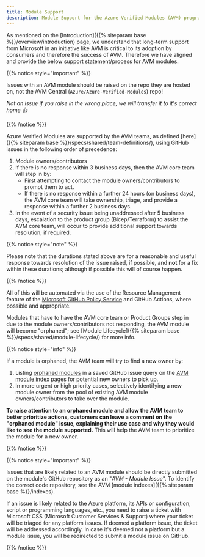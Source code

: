 ```yaml
---
title: Module Support
description: Module Support for the Azure Verified Modules (AVM) program
---
```


As mentioned on the [Introduction]({{% siteparam base %}}/overview/introduction) page, we understand that long-term support from Microsoft in an initiative like AVM is critical to its adoption by consumers and therefore the success of AVM. Therefore we have aligned and provide the below support statement/process for AVM modules.

{{% notice style="important" %}}

Issues with an AVM module should be raised on the repo they are hosted on, not the AVM Central (`Azure/Azure-Verified-Modules`) repo!

*Not an issue if you raise in the wrong place, we will transfer it to it's correct home 👍*

{{% /notice %}}

Azure Verified Modules are supported by the AVM teams, as defined [here]({{% siteparam base %}}/specs/shared/team-definitions/), using GitHub issues in the following order of precedence:

1. Module owners/contributors
2. If there is no response within 3 business days, then the AVM core team will step in by:
    - First attempting to contact the module owners/contributors to prompt them to act.
    - If there is no response within a further 24 hours (on business days), the AVM core team will take ownership, triage, and provide a response within a further 2 business days.
3. In the event of a security issue being unaddressed after 5 business days, escalation to the product group (Bicep/Terraform) to assist the AVM core team, will occur to provide additional support towards resolution; if required.

{{% notice style="note" %}}

Please note that the durations stated above are for a reasonable and useful response towards resolution of the issue raised, if possible, and **not** for a fix within these durations; although if possible this will of course happen.

{{% /notice %}}

All of this will be automated via the use of the Resource Management feature of the [Microsoft GitHub Policy Service](https://github.com/apps/microsoft-github-policy-service) and GitHub Actions, where possible and appropriate.

Modules that have to have the AVM core team or Product Groups step in due to the module owners/contributors not responding, the AVM module will become "orphaned"; see [Module Lifecycle]({{% siteparam base %}}/specs/shared/module-lifecycle/) for more info.

{{% notice style="info" %}}

If a module is orphaned, the AVM team will try to find a new owner by:

1. Listing [orphaned modules](https://aka.ms/AVM/OrphanedModules) in a saved GitHub issue query on the [AVM module index](https://aka.ms/AVM/ModuleIndex) pages for potential new owners to pick up.
2. In more urgent or high priority cases, selectively identifying a new module owner from the pool of existing AVM module owners/contributors to take over the module.

**To raise attention to an orphaned module and allow the AVM team to better prioritize actions, customers can leave a comment on the "orphaned module" issue, explaining their use case and why they would like to see the module supported.** This will help the AVM team to prioritize the module for a new owner.

{{% /notice %}}

{{% notice style="important" %}}

Issues that are likely related to an AVM module should be directly submitted on the module's GitHub repository as an "*AVM - Module Issue*". To identify the correct code repository, see the AVM [module indexes]({{% siteparam base %}}/indexes).

If an issue is likely related to the Azure platform, its APIs or configuration, script or programming languages, etc., you need to raise a ticket with Microsoft CSS (Microsoft Customer Services & Support) where your ticket will be triaged for any platform issues. If deemed a platform issue, the ticket will be addressed accordingly. In case it's deemed not a platform but a module issue, you will be redirected to submit a module issue on GitHub.

{{% /notice %}}
